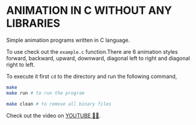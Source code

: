 # ANIMATION IN C WITHOUT ANY LIBRARIES

Simple animation programs written in C language.

To use check out the `example.c` function.There are 6 animation styles forward, backward, upward, downward, diagonal left to right and diagonal right to left.

To execute it first `cd` to the directory and run the following command,

```bash
make
make run # to run the program
```

```bash
make clean # to remove all binary files
```

Check out the video on [YOUTUBE 🔗🔗](https://www.youtube.com/watch?v=VaIm3Gz-rxA).
